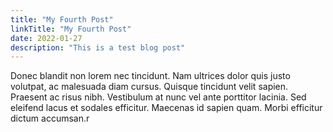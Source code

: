 ```yaml
---
title: "My Fourth Post"
linkTitle: "My Fourth Post"
date: 2022-01-27
description: "This is a test blog post"
---
```


Donec blandit non lorem nec tincidunt. Nam ultrices dolor quis justo volutpat, ac malesuada diam cursus. Quisque tincidunt velit sapien. Praesent ac risus nibh. Vestibulum at nunc vel ante porttitor lacinia. Sed eleifend lacus et sodales efficitur. Maecenas id sapien quam. Morbi efficitur dictum accumsan.r
